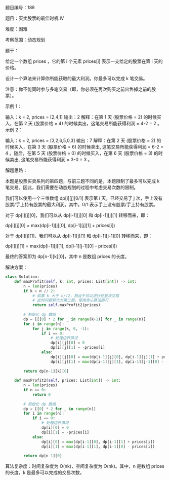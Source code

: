 题目编号：188

题目：买卖股票的最佳时机 IV

难度：困难

考察范围：动态规划

题干：

给定一个数组 prices ，它的第 i 个元素 prices[i] 表示一支给定的股票在第 i 天的价格。

设计一个算法来计算你所能获取的最大利润。你最多可以完成 k 笔交易。

注意：你不能同时参与多笔交易（即，你必须在再次购买之前出售掉之前的股票）。

示例 1：

输入：k = 2, prices = [2,4,1]
输出：2
解释：在第 1 天 (股票价格 = 2) 的时候买入，在第 2 天 (股票价格 = 4) 的时候卖出，这笔交易所能获得利润 = 4-2 = 2 。
示例 2：

输入：k = 2, prices = [3,2,6,5,0,3]
输出：7
解释：在第 2 天 (股票价格 = 2) 的时候买入，在第 3 天 (股票价格 = 6) 的时候卖出, 这笔交易所能获得利润 = 6-2 = 4 。随后，在第 5 天 (股票价格 = 0) 的时候买入，在第 6 天 (股票价格 = 3) 的时候卖出, 这笔交易所能获得利润 = 3-0 = 3 。

解题思路：

本题是股票买卖系列的第四题，与前三题不同的是，本题限制了最多可以完成 k 笔交易。因此，我们需要在动态规划的过程中考虑交易次数的限制。

我们可以使用一个三维数组 dp[i][j][0/1] 表示第 i 天，已经交易了 j 次，手上没有股票/手上持有股票的最大利润。其中，0/1 表示手上没有股票/手上持有股票。

对于 dp[i][j][0]，我们可以从 dp[i-1][j][0] 和 dp[i-1][j][1] 转移而来，即：

dp[i][j][0] = max(dp[i-1][j][0], dp[i-1][j][1] + prices[i])

对于 dp[i][j][1]，我们可以从 dp[i-1][j][1] 和 dp[i-1][j-1][0] 转移而来，即：

dp[i][j][1] = max(dp[i-1][j][1], dp[i-1][j-1][0] - prices[i])

最终的答案即为 dp[n-1][k][0]，其中 n 是数组 prices 的长度。

解决方案：

```python
class Solution:
    def maxProfit(self, k: int, prices: List[int]) -> int:
        n = len(prices)
        if k > n // 2:
            # 如果 k 大于 n//2，相当于可以进行任意次交易
            # 此时问题转化为第二题，使用贪心算法即可
            return self.maxProfit2(prices)
        
        # 初始化 dp 数组
        dp = [[[0] * 2 for _ in range(k+1)] for _ in range(n)]
        for i in range(n):
            for j in range(k, 0, -1):
                if i == 0:
                    # 处理边界情况
                    dp[i][j][0] = 0
                    dp[i][j][1] = -prices[i]
                else:
                    dp[i][j][0] = max(dp[i-1][j][0], dp[i-1][j][1] + prices[i])
                    dp[i][j][1] = max(dp[i-1][j][1], dp[i-1][j-1][0] - prices[i])
        
        return dp[n-1][k][0]
    
    def maxProfit2(self, prices: List[int]) -> int:
        n = len(prices)
        if n == 0:
            return 0
        
        # 初始化 dp 数组
        dp = [[0] * 2 for _ in range(n)]
        for i in range(n):
            if i == 0:
                # 处理边界情况
                dp[i][0] = 0
                dp[i][1] = -prices[i]
            else:
                dp[i][0] = max(dp[i-1][0], dp[i-1][1] + prices[i])
                dp[i][1] = max(dp[i-1][1], dp[i-1][0] - prices[i])
        
        return dp[n-1][0]

```

算法复杂度：时间复杂度为 O(nk)，空间复杂度为 O(nk)。其中，n 是数组 prices 的长度，k 是最多可以完成的交易次数。